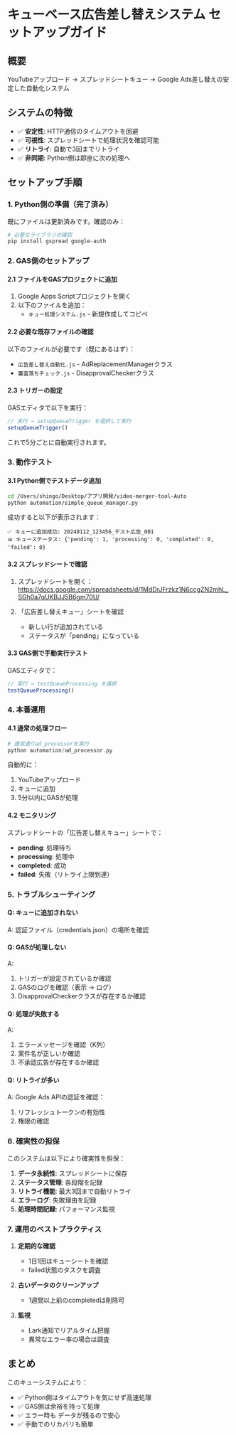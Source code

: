 # キューベース広告差し替えシステム セットアップガイド

## 概要
YouTubeアップロード → スプレッドシートキュー → Google Ads差し替えの安定した自動化システム

## システムの特徴
- ✅ **安定性**: HTTP通信のタイムアウトを回避
- ✅ **可視性**: スプレッドシートで処理状況を確認可能
- ✅ **リトライ**: 自動で3回までリトライ
- ✅ **非同期**: Python側は即座に次の処理へ

## セットアップ手順

### 1. Python側の準備（完了済み）

既にファイルは更新済みです。確認のみ：

```bash
# 必要なライブラリの確認
pip install gspread google-auth
```

### 2. GAS側のセットアップ

#### 2.1 ファイルをGASプロジェクトに追加

1. Google Apps Scriptプロジェクトを開く
2. 以下のファイルを追加：
   - `キュー処理システム.js` - 新規作成してコピペ

#### 2.2 必要な既存ファイルの確認

以下のファイルが必要です（既にあるはず）：
- `広告差し替え自動化.js` - AdReplacementManagerクラス
- `審査落ちチェック.js` - DisapprovalCheckerクラス

#### 2.3 トリガーの設定

GASエディタで以下を実行：

```javascript
// 実行 → setupQueueTrigger を選択して実行
setupQueueTrigger()
```

これで5分ごとに自動実行されます。

### 3. 動作テスト

#### 3.1 Python側でテストデータ追加

```bash
cd /Users/shingo/Desktop/アプリ開発/video-merger-tool-Auto
python automation/simple_queue_manager.py
```

成功すると以下が表示されます：
```
✅ キューに追加成功: 20240112_123456_テスト広告_001
📊 キューステータス: {'pending': 1, 'processing': 0, 'completed': 0, 'failed': 0}
```

#### 3.2 スプレッドシートで確認

1. スプレッドシートを開く：
   https://docs.google.com/spreadsheets/d/1MdDrJFrzkz1N6ccgZN2mhL_SGh0a7qUKBJJ5B6gm70U/

2. 「広告差し替えキュー」シートを確認
   - 新しい行が追加されている
   - ステータスが「pending」になっている

#### 3.3 GAS側で手動実行テスト

GASエディタで：
```javascript
// 実行 → testQueueProcessing を選択
testQueueProcessing()
```

### 4. 本番運用

#### 4.1 通常の処理フロー

```python
# 通常通りad_processorを実行
python automation/ad_processor.py
```

自動的に：
1. YouTubeアップロード
2. キューに追加
3. 5分以内にGASが処理

#### 4.2 モニタリング

スプレッドシートの「広告差し替えキュー」シートで：
- **pending**: 処理待ち
- **processing**: 処理中
- **completed**: 成功
- **failed**: 失敗（リトライ上限到達）

### 5. トラブルシューティング

#### Q: キューに追加されない
A: 認証ファイル（credentials.json）の場所を確認

#### Q: GASが処理しない
A: 
1. トリガーが設定されているか確認
2. GASのログを確認（表示 → ログ）
3. DisapprovalCheckerクラスが存在するか確認

#### Q: 処理が失敗する
A: 
1. エラーメッセージを確認（K列）
2. 案件名が正しいか確認
3. 不承認広告が存在するか確認

#### Q: リトライが多い
A: Google Ads APIの認証を確認：
1. リフレッシュトークンの有効性
2. 権限の確認

### 6. 確実性の担保

このシステムは以下により確実性を担保：

1. **データ永続性**: スプレッドシートに保存
2. **ステータス管理**: 各段階を記録
3. **リトライ機能**: 最大3回まで自動リトライ
4. **エラーログ**: 失敗理由を記録
5. **処理時間記録**: パフォーマンス監視

### 7. 運用のベストプラクティス

1. **定期的な確認**
   - 1日1回はキューシートを確認
   - failed状態のタスクを調査

2. **古いデータのクリーンアップ**
   - 1週間以上前のcompletedは削除可

3. **監視**
   - Lark通知でリアルタイム把握
   - 異常なエラー率の場合は調査

## まとめ

このキューシステムにより：
- ✅ Python側はタイムアウトを気にせず高速処理
- ✅ GAS側は余裕を持って処理
- ✅ エラー時も データが残るので安心
- ✅ 手動でのリカバリも簡単